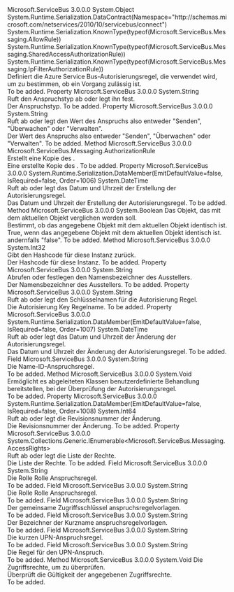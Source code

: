 <Type Name="AuthorizationRule" FullName="Microsoft.ServiceBus.Messaging.AuthorizationRule">
  <TypeSignature Language="C#" Value="public abstract class AuthorizationRule" />
  <TypeSignature Language="ILAsm" Value=".class public auto ansi abstract beforefieldinit AuthorizationRule extends System.Object" />
  <TypeSignature Language="DocId" Value="T:Microsoft.ServiceBus.Messaging.AuthorizationRule" />
  <TypeSignature Language="VB.NET" Value="Public MustInherit Class AuthorizationRule" />
  <TypeSignature Language="F#" Value="type AuthorizationRule = class" />
  <AssemblyInfo>
    <AssemblyName>Microsoft.ServiceBus</AssemblyName>
    <AssemblyVersion>3.0.0.0</AssemblyVersion>
  </AssemblyInfo>
  <Base>
    <BaseTypeName>System.Object</BaseTypeName>
  </Base>
  <Interfaces />
  <Attributes>
    <Attribute>
      <AttributeName>System.Runtime.Serialization.DataContract(Namespace="http://schemas.microsoft.com/netservices/2010/10/servicebus/connect")</AttributeName>
    </Attribute>
    <Attribute>
      <AttributeName>System.Runtime.Serialization.KnownType(typeof(Microsoft.ServiceBus.Messaging.AllowRule))</AttributeName>
    </Attribute>
    <Attribute>
      <AttributeName>System.Runtime.Serialization.KnownType(typeof(Microsoft.ServiceBus.Messaging.SharedAccessAuthorizationRule))</AttributeName>
    </Attribute>
    <Attribute>
      <AttributeName>System.Runtime.Serialization.KnownType(typeof(Microsoft.ServiceBus.Messaging.IpFilterAuthorizationRule))</AttributeName>
    </Attribute>
  </Attributes>
  <Docs>
    <summary>Definiert die Azure Service Bus-Autorisierungsregel, die verwendet wird, um zu bestimmen, ob ein Vorgang zulässig ist.</summary>
    <remarks>To be added.</remarks>
  </Docs>
  <Members>
    <Member MemberName="ClaimType">
      <MemberSignature Language="C#" Value="public string ClaimType { get; set; }" />
      <MemberSignature Language="ILAsm" Value=".property instance string ClaimType" />
      <MemberSignature Language="DocId" Value="P:Microsoft.ServiceBus.Messaging.AuthorizationRule.ClaimType" />
      <MemberSignature Language="VB.NET" Value="Public Property ClaimType As String" />
      <MemberSignature Language="F#" Value="member this.ClaimType : string with get, set" Usage="Microsoft.ServiceBus.Messaging.AuthorizationRule.ClaimType" />
      <MemberType>Property</MemberType>
      <AssemblyInfo>
        <AssemblyName>Microsoft.ServiceBus</AssemblyName>
        <AssemblyVersion>3.0.0.0</AssemblyVersion>
      </AssemblyInfo>
      <ReturnValue>
        <ReturnType>System.String</ReturnType>
      </ReturnValue>
      <Docs>
        <summary>Ruft den Anspruchstyp ab oder legt ihn fest.</summary>
        <value>Der Anspruchstyp.</value>
        <remarks>To be added.</remarks>
      </Docs>
    </Member>
    <Member MemberName="ClaimValue">
      <MemberSignature Language="C#" Value="public string ClaimValue { get; set; }" />
      <MemberSignature Language="ILAsm" Value=".property instance string ClaimValue" />
      <MemberSignature Language="DocId" Value="P:Microsoft.ServiceBus.Messaging.AuthorizationRule.ClaimValue" />
      <MemberSignature Language="VB.NET" Value="Public Property ClaimValue As String" />
      <MemberSignature Language="F#" Value="member this.ClaimValue : string with get, set" Usage="Microsoft.ServiceBus.Messaging.AuthorizationRule.ClaimValue" />
      <MemberType>Property</MemberType>
      <AssemblyInfo>
        <AssemblyName>Microsoft.ServiceBus</AssemblyName>
        <AssemblyVersion>3.0.0.0</AssemblyVersion>
      </AssemblyInfo>
      <ReturnValue>
        <ReturnType>System.String</ReturnType>
      </ReturnValue>
      <Docs>
        <summary>Ruft ab oder legt den Wert des Anspruchs also entweder "Senden", "Überwachen" oder "Verwalten".</summary>
        <value>Der Wert des Anspruchs also entweder "Senden", "Überwachen" oder "Verwalten".</value>
        <remarks>To be added.</remarks>
      </Docs>
    </Member>
    <Member MemberName="Clone">
      <MemberSignature Language="C#" Value="public virtual Microsoft.ServiceBus.Messaging.AuthorizationRule Clone ();" />
      <MemberSignature Language="ILAsm" Value=".method public hidebysig newslot virtual instance class Microsoft.ServiceBus.Messaging.AuthorizationRule Clone() cil managed" />
      <MemberSignature Language="DocId" Value="M:Microsoft.ServiceBus.Messaging.AuthorizationRule.Clone" />
      <MemberSignature Language="VB.NET" Value="Public Overridable Function Clone () As AuthorizationRule" />
      <MemberSignature Language="F#" Value="abstract member Clone : unit -&gt; Microsoft.ServiceBus.Messaging.AuthorizationRule&#xA;override this.Clone : unit -&gt; Microsoft.ServiceBus.Messaging.AuthorizationRule" Usage="authorizationRule.Clone " />
      <MemberType>Method</MemberType>
      <AssemblyInfo>
        <AssemblyName>Microsoft.ServiceBus</AssemblyName>
        <AssemblyVersion>3.0.0.0</AssemblyVersion>
      </AssemblyInfo>
      <ReturnValue>
        <ReturnType>Microsoft.ServiceBus.Messaging.AuthorizationRule</ReturnType>
      </ReturnValue>
      <Parameters />
      <Docs>
        <summary>Erstellt eine Kopie des <see cref="T:Microsoft.ServiceBus.Messaging.AuthorizationRule" />.</summary>
        <returns>Eine erstellte Kopie des <see cref="T:Microsoft.ServiceBus.Messaging.AuthorizationRule" />.</returns>
        <remarks>To be added.</remarks>
      </Docs>
    </Member>
    <Member MemberName="CreatedTime">
      <MemberSignature Language="C#" Value="public DateTime CreatedTime { get; }" />
      <MemberSignature Language="ILAsm" Value=".property instance valuetype System.DateTime CreatedTime" />
      <MemberSignature Language="DocId" Value="P:Microsoft.ServiceBus.Messaging.AuthorizationRule.CreatedTime" />
      <MemberSignature Language="VB.NET" Value="Public ReadOnly Property CreatedTime As DateTime" />
      <MemberSignature Language="F#" Value="member this.CreatedTime : DateTime" Usage="Microsoft.ServiceBus.Messaging.AuthorizationRule.CreatedTime" />
      <MemberType>Property</MemberType>
      <AssemblyInfo>
        <AssemblyName>Microsoft.ServiceBus</AssemblyName>
        <AssemblyVersion>3.0.0.0</AssemblyVersion>
      </AssemblyInfo>
      <Attributes>
        <Attribute>
          <AttributeName>System.Runtime.Serialization.DataMember(EmitDefaultValue=false, IsRequired=false, Order=1006)</AttributeName>
        </Attribute>
      </Attributes>
      <ReturnValue>
        <ReturnType>System.DateTime</ReturnType>
      </ReturnValue>
      <Docs>
        <summary>Ruft ab oder legt das Datum und Uhrzeit der Erstellung der Autorisierungsregel.</summary>
        <value>Das Datum und Uhrzeit der Erstellung der Autorisierungsregel.</value>
        <remarks>To be added.</remarks>
      </Docs>
    </Member>
    <Member MemberName="Equals">
      <MemberSignature Language="C#" Value="public override bool Equals (object obj);" />
      <MemberSignature Language="ILAsm" Value=".method public hidebysig virtual instance bool Equals(object obj) cil managed" />
      <MemberSignature Language="DocId" Value="M:Microsoft.ServiceBus.Messaging.AuthorizationRule.Equals(System.Object)" />
      <MemberSignature Language="VB.NET" Value="Public Overrides Function Equals (obj As Object) As Boolean" />
      <MemberSignature Language="F#" Value="override this.Equals : obj -&gt; bool" Usage="authorizationRule.Equals obj" />
      <MemberType>Method</MemberType>
      <AssemblyInfo>
        <AssemblyName>Microsoft.ServiceBus</AssemblyName>
        <AssemblyVersion>3.0.0.0</AssemblyVersion>
      </AssemblyInfo>
      <ReturnValue>
        <ReturnType>System.Boolean</ReturnType>
      </ReturnValue>
      <Parameters>
        <Parameter Name="obj" Type="System.Object" />
      </Parameters>
      <Docs>
        <param name="obj">Das Objekt, das mit dem aktuellen Objekt verglichen werden soll.</param>
        <summary>Bestimmt, ob das angegebene Objekt mit dem aktuellen Objekt identisch ist.</summary>
        <returns>True, wenn das angegebene Objekt mit dem aktuellen Objekt identisch ist. andernfalls "false".</returns>
        <remarks>To be added.</remarks>
      </Docs>
    </Member>
    <Member MemberName="GetHashCode">
      <MemberSignature Language="C#" Value="public override int GetHashCode ();" />
      <MemberSignature Language="ILAsm" Value=".method public hidebysig virtual instance int32 GetHashCode() cil managed" />
      <MemberSignature Language="DocId" Value="M:Microsoft.ServiceBus.Messaging.AuthorizationRule.GetHashCode" />
      <MemberSignature Language="VB.NET" Value="Public Overrides Function GetHashCode () As Integer" />
      <MemberSignature Language="F#" Value="override this.GetHashCode : unit -&gt; int" Usage="authorizationRule.GetHashCode " />
      <MemberType>Method</MemberType>
      <AssemblyInfo>
        <AssemblyName>Microsoft.ServiceBus</AssemblyName>
        <AssemblyVersion>3.0.0.0</AssemblyVersion>
      </AssemblyInfo>
      <ReturnValue>
        <ReturnType>System.Int32</ReturnType>
      </ReturnValue>
      <Parameters />
      <Docs>
        <summary>Gibt den Hashcode für diese Instanz zurück.</summary>
        <returns>Der Hashcode für diese Instanz.</returns>
        <remarks>To be added.</remarks>
      </Docs>
    </Member>
    <Member MemberName="IssuerName">
      <MemberSignature Language="C#" Value="public string IssuerName { get; set; }" />
      <MemberSignature Language="ILAsm" Value=".property instance string IssuerName" />
      <MemberSignature Language="DocId" Value="P:Microsoft.ServiceBus.Messaging.AuthorizationRule.IssuerName" />
      <MemberSignature Language="VB.NET" Value="Public Property IssuerName As String" />
      <MemberSignature Language="F#" Value="member this.IssuerName : string with get, set" Usage="Microsoft.ServiceBus.Messaging.AuthorizationRule.IssuerName" />
      <MemberType>Property</MemberType>
      <AssemblyInfo>
        <AssemblyName>Microsoft.ServiceBus</AssemblyName>
        <AssemblyVersion>3.0.0.0</AssemblyVersion>
      </AssemblyInfo>
      <ReturnValue>
        <ReturnType>System.String</ReturnType>
      </ReturnValue>
      <Docs>
        <summary>Abrufen oder festlegen den Namensbezeichner des Ausstellers.</summary>
        <value>Der Namensbezeichner des Ausstellers.</value>
        <remarks>To be added.</remarks>
      </Docs>
    </Member>
    <Member MemberName="KeyName">
      <MemberSignature Language="C#" Value="public abstract string KeyName { get; set; }" />
      <MemberSignature Language="ILAsm" Value=".property instance string KeyName" />
      <MemberSignature Language="DocId" Value="P:Microsoft.ServiceBus.Messaging.AuthorizationRule.KeyName" />
      <MemberSignature Language="VB.NET" Value="Public MustOverride Property KeyName As String" />
      <MemberSignature Language="F#" Value="member this.KeyName : string with get, set" Usage="Microsoft.ServiceBus.Messaging.AuthorizationRule.KeyName" />
      <MemberType>Property</MemberType>
      <AssemblyInfo>
        <AssemblyName>Microsoft.ServiceBus</AssemblyName>
        <AssemblyVersion>3.0.0.0</AssemblyVersion>
      </AssemblyInfo>
      <ReturnValue>
        <ReturnType>System.String</ReturnType>
      </ReturnValue>
      <Docs>
        <summary>Ruft ab oder legt den Schlüsselnamen für die Autorisierung Regel.</summary>
        <value>Die Autorisierung Key Regelname.</value>
        <remarks>To be added.</remarks>
      </Docs>
    </Member>
    <Member MemberName="ModifiedTime">
      <MemberSignature Language="C#" Value="public DateTime ModifiedTime { get; }" />
      <MemberSignature Language="ILAsm" Value=".property instance valuetype System.DateTime ModifiedTime" />
      <MemberSignature Language="DocId" Value="P:Microsoft.ServiceBus.Messaging.AuthorizationRule.ModifiedTime" />
      <MemberSignature Language="VB.NET" Value="Public ReadOnly Property ModifiedTime As DateTime" />
      <MemberSignature Language="F#" Value="member this.ModifiedTime : DateTime" Usage="Microsoft.ServiceBus.Messaging.AuthorizationRule.ModifiedTime" />
      <MemberType>Property</MemberType>
      <AssemblyInfo>
        <AssemblyName>Microsoft.ServiceBus</AssemblyName>
        <AssemblyVersion>3.0.0.0</AssemblyVersion>
      </AssemblyInfo>
      <Attributes>
        <Attribute>
          <AttributeName>System.Runtime.Serialization.DataMember(EmitDefaultValue=false, IsRequired=false, Order=1007)</AttributeName>
        </Attribute>
      </Attributes>
      <ReturnValue>
        <ReturnType>System.DateTime</ReturnType>
      </ReturnValue>
      <Docs>
        <summary>Ruft ab oder legt das Datum und Uhrzeit der Änderung der Autorisierungsregel.</summary>
        <value>Das Datum und Uhrzeit der Änderung der Autorisierungsregel.</value>
        <remarks>To be added.</remarks>
      </Docs>
    </Member>
    <Member MemberName="NameIdentifierClaimType">
      <MemberSignature Language="C#" Value="public const string NameIdentifierClaimType;" />
      <MemberSignature Language="ILAsm" Value=".field public static literal string NameIdentifierClaimType" />
      <MemberSignature Language="DocId" Value="F:Microsoft.ServiceBus.Messaging.AuthorizationRule.NameIdentifierClaimType" />
      <MemberSignature Language="VB.NET" Value="Public Const NameIdentifierClaimType As String " />
      <MemberSignature Language="F#" Value="val mutable NameIdentifierClaimType : string" Usage="Microsoft.ServiceBus.Messaging.AuthorizationRule.NameIdentifierClaimType" />
      <MemberType>Field</MemberType>
      <AssemblyInfo>
        <AssemblyName>Microsoft.ServiceBus</AssemblyName>
        <AssemblyVersion>3.0.0.0</AssemblyVersion>
      </AssemblyInfo>
      <ReturnValue>
        <ReturnType>System.String</ReturnType>
      </ReturnValue>
      <Docs>
        <summary>Die Name-ID-Anspruchsregel.</summary>
        <remarks>To be added.</remarks>
      </Docs>
    </Member>
    <Member MemberName="OnValidate">
      <MemberSignature Language="C#" Value="protected virtual void OnValidate ();" />
      <MemberSignature Language="ILAsm" Value=".method familyhidebysig newslot virtual instance void OnValidate() cil managed" />
      <MemberSignature Language="DocId" Value="M:Microsoft.ServiceBus.Messaging.AuthorizationRule.OnValidate" />
      <MemberSignature Language="VB.NET" Value="Protected Overridable Sub OnValidate ()" />
      <MemberSignature Language="F#" Value="abstract member OnValidate : unit -&gt; unit&#xA;override this.OnValidate : unit -&gt; unit" Usage="authorizationRule.OnValidate " />
      <MemberType>Method</MemberType>
      <AssemblyInfo>
        <AssemblyName>Microsoft.ServiceBus</AssemblyName>
        <AssemblyVersion>3.0.0.0</AssemblyVersion>
      </AssemblyInfo>
      <ReturnValue>
        <ReturnType>System.Void</ReturnType>
      </ReturnValue>
      <Parameters />
      <Docs>
        <summary>Ermöglicht es abgeleiteten Klassen benutzerdefinierte Behandlung bereitstellen, bei der Überprüfung der Autorisierungsregel.</summary>
        <remarks>To be added.</remarks>
      </Docs>
    </Member>
    <Member MemberName="Revision">
      <MemberSignature Language="C#" Value="public long Revision { get; set; }" />
      <MemberSignature Language="ILAsm" Value=".property instance int64 Revision" />
      <MemberSignature Language="DocId" Value="P:Microsoft.ServiceBus.Messaging.AuthorizationRule.Revision" />
      <MemberSignature Language="VB.NET" Value="Public Property Revision As Long" />
      <MemberSignature Language="F#" Value="member this.Revision : int64 with get, set" Usage="Microsoft.ServiceBus.Messaging.AuthorizationRule.Revision" />
      <MemberType>Property</MemberType>
      <AssemblyInfo>
        <AssemblyName>Microsoft.ServiceBus</AssemblyName>
        <AssemblyVersion>3.0.0.0</AssemblyVersion>
      </AssemblyInfo>
      <Attributes>
        <Attribute>
          <AttributeName>System.Runtime.Serialization.DataMember(EmitDefaultValue=false, IsRequired=false, Order=1008)</AttributeName>
        </Attribute>
      </Attributes>
      <ReturnValue>
        <ReturnType>System.Int64</ReturnType>
      </ReturnValue>
      <Docs>
        <summary>Ruft ab oder legt die Revisionsnummer der Änderung.</summary>
        <value>Die Revisionsnummer der Änderung.</value>
        <remarks>To be added.</remarks>
      </Docs>
    </Member>
    <Member MemberName="Rights">
      <MemberSignature Language="C#" Value="public System.Collections.Generic.IEnumerable&lt;Microsoft.ServiceBus.Messaging.AccessRights&gt; Rights { get; set; }" />
      <MemberSignature Language="ILAsm" Value=".property instance class System.Collections.Generic.IEnumerable`1&lt;valuetype Microsoft.ServiceBus.Messaging.AccessRights&gt; Rights" />
      <MemberSignature Language="DocId" Value="P:Microsoft.ServiceBus.Messaging.AuthorizationRule.Rights" />
      <MemberSignature Language="VB.NET" Value="Public Property Rights As IEnumerable(Of AccessRights)" />
      <MemberSignature Language="F#" Value="member this.Rights : seq&lt;Microsoft.ServiceBus.Messaging.AccessRights&gt; with get, set" Usage="Microsoft.ServiceBus.Messaging.AuthorizationRule.Rights" />
      <MemberType>Property</MemberType>
      <AssemblyInfo>
        <AssemblyName>Microsoft.ServiceBus</AssemblyName>
        <AssemblyVersion>3.0.0.0</AssemblyVersion>
      </AssemblyInfo>
      <ReturnValue>
        <ReturnType>System.Collections.Generic.IEnumerable&lt;Microsoft.ServiceBus.Messaging.AccessRights&gt;</ReturnType>
      </ReturnValue>
      <Docs>
        <summary>Ruft ab oder legt die Liste der Rechte.</summary>
        <value>Die Liste der Rechte.</value>
        <remarks>To be added.</remarks>
      </Docs>
    </Member>
    <Member MemberName="RoleClaimType">
      <MemberSignature Language="C#" Value="public const string RoleClaimType;" />
      <MemberSignature Language="ILAsm" Value=".field public static literal string RoleClaimType" />
      <MemberSignature Language="DocId" Value="F:Microsoft.ServiceBus.Messaging.AuthorizationRule.RoleClaimType" />
      <MemberSignature Language="VB.NET" Value="Public Const RoleClaimType As String " />
      <MemberSignature Language="F#" Value="val mutable RoleClaimType : string" Usage="Microsoft.ServiceBus.Messaging.AuthorizationRule.RoleClaimType" />
      <MemberType>Field</MemberType>
      <AssemblyInfo>
        <AssemblyName>Microsoft.ServiceBus</AssemblyName>
        <AssemblyVersion>3.0.0.0</AssemblyVersion>
      </AssemblyInfo>
      <ReturnValue>
        <ReturnType>System.String</ReturnType>
      </ReturnValue>
      <Docs>
        <summary>Die Rolle Rolle Anspruchsregel.</summary>
        <remarks>To be added.</remarks>
      </Docs>
    </Member>
    <Member MemberName="RoleRoleClaimType">
      <MemberSignature Language="C#" Value="public const string RoleRoleClaimType;" />
      <MemberSignature Language="ILAsm" Value=".field public static literal string RoleRoleClaimType" />
      <MemberSignature Language="DocId" Value="F:Microsoft.ServiceBus.Messaging.AuthorizationRule.RoleRoleClaimType" />
      <MemberSignature Language="VB.NET" Value="Public Const RoleRoleClaimType As String " />
      <MemberSignature Language="F#" Value="val mutable RoleRoleClaimType : string" Usage="Microsoft.ServiceBus.Messaging.AuthorizationRule.RoleRoleClaimType" />
      <MemberType>Field</MemberType>
      <AssemblyInfo>
        <AssemblyName>Microsoft.ServiceBus</AssemblyName>
        <AssemblyVersion>3.0.0.0</AssemblyVersion>
      </AssemblyInfo>
      <ReturnValue>
        <ReturnType>System.String</ReturnType>
      </ReturnValue>
      <Docs>
        <summary>Die Rolle Rolle Anspruchsregel.</summary>
        <remarks>To be added.</remarks>
      </Docs>
    </Member>
    <Member MemberName="SharedAccessKeyClaimType">
      <MemberSignature Language="C#" Value="public const string SharedAccessKeyClaimType;" />
      <MemberSignature Language="ILAsm" Value=".field public static literal string SharedAccessKeyClaimType" />
      <MemberSignature Language="DocId" Value="F:Microsoft.ServiceBus.Messaging.AuthorizationRule.SharedAccessKeyClaimType" />
      <MemberSignature Language="VB.NET" Value="Public Const SharedAccessKeyClaimType As String " />
      <MemberSignature Language="F#" Value="val mutable SharedAccessKeyClaimType : string" Usage="Microsoft.ServiceBus.Messaging.AuthorizationRule.SharedAccessKeyClaimType" />
      <MemberType>Field</MemberType>
      <AssemblyInfo>
        <AssemblyName>Microsoft.ServiceBus</AssemblyName>
        <AssemblyVersion>3.0.0.0</AssemblyVersion>
      </AssemblyInfo>
      <ReturnValue>
        <ReturnType>System.String</ReturnType>
      </ReturnValue>
      <Docs>
        <summary>Der gemeinsame Zugriffsschlüssel anspruchsregelvorlagen.</summary>
        <remarks>To be added.</remarks>
      </Docs>
    </Member>
    <Member MemberName="ShortNameIdentifierClaimType">
      <MemberSignature Language="C#" Value="public const string ShortNameIdentifierClaimType;" />
      <MemberSignature Language="ILAsm" Value=".field public static literal string ShortNameIdentifierClaimType" />
      <MemberSignature Language="DocId" Value="F:Microsoft.ServiceBus.Messaging.AuthorizationRule.ShortNameIdentifierClaimType" />
      <MemberSignature Language="VB.NET" Value="Public Const ShortNameIdentifierClaimType As String " />
      <MemberSignature Language="F#" Value="val mutable ShortNameIdentifierClaimType : string" Usage="Microsoft.ServiceBus.Messaging.AuthorizationRule.ShortNameIdentifierClaimType" />
      <MemberType>Field</MemberType>
      <AssemblyInfo>
        <AssemblyName>Microsoft.ServiceBus</AssemblyName>
        <AssemblyVersion>3.0.0.0</AssemblyVersion>
      </AssemblyInfo>
      <ReturnValue>
        <ReturnType>System.String</ReturnType>
      </ReturnValue>
      <Docs>
        <summary>Der Bezeichner der Kurzname anspruchsregelvorlagen.</summary>
        <remarks>To be added.</remarks>
      </Docs>
    </Member>
    <Member MemberName="ShortUpnClaimType">
      <MemberSignature Language="C#" Value="public const string ShortUpnClaimType;" />
      <MemberSignature Language="ILAsm" Value=".field public static literal string ShortUpnClaimType" />
      <MemberSignature Language="DocId" Value="F:Microsoft.ServiceBus.Messaging.AuthorizationRule.ShortUpnClaimType" />
      <MemberSignature Language="VB.NET" Value="Public Const ShortUpnClaimType As String " />
      <MemberSignature Language="F#" Value="val mutable ShortUpnClaimType : string" Usage="Microsoft.ServiceBus.Messaging.AuthorizationRule.ShortUpnClaimType" />
      <MemberType>Field</MemberType>
      <AssemblyInfo>
        <AssemblyName>Microsoft.ServiceBus</AssemblyName>
        <AssemblyVersion>3.0.0.0</AssemblyVersion>
      </AssemblyInfo>
      <ReturnValue>
        <ReturnType>System.String</ReturnType>
      </ReturnValue>
      <Docs>
        <summary>Die kurzen UPN-Anspruchsregel.</summary>
        <remarks>To be added.</remarks>
      </Docs>
    </Member>
    <Member MemberName="UpnClaimType">
      <MemberSignature Language="C#" Value="public const string UpnClaimType;" />
      <MemberSignature Language="ILAsm" Value=".field public static literal string UpnClaimType" />
      <MemberSignature Language="DocId" Value="F:Microsoft.ServiceBus.Messaging.AuthorizationRule.UpnClaimType" />
      <MemberSignature Language="VB.NET" Value="Public Const UpnClaimType As String " />
      <MemberSignature Language="F#" Value="val mutable UpnClaimType : string" Usage="Microsoft.ServiceBus.Messaging.AuthorizationRule.UpnClaimType" />
      <MemberType>Field</MemberType>
      <AssemblyInfo>
        <AssemblyName>Microsoft.ServiceBus</AssemblyName>
        <AssemblyVersion>3.0.0.0</AssemblyVersion>
      </AssemblyInfo>
      <ReturnValue>
        <ReturnType>System.String</ReturnType>
      </ReturnValue>
      <Docs>
        <summary>Die Regel für den UPN-Anspruch.</summary>
        <remarks>To be added.</remarks>
      </Docs>
    </Member>
    <Member MemberName="ValidateRights">
      <MemberSignature Language="C#" Value="protected virtual void ValidateRights (System.Collections.Generic.IEnumerable&lt;Microsoft.ServiceBus.Messaging.AccessRights&gt; value);" />
      <MemberSignature Language="ILAsm" Value=".method familyhidebysig newslot virtual instance void ValidateRights(class System.Collections.Generic.IEnumerable`1&lt;valuetype Microsoft.ServiceBus.Messaging.AccessRights&gt; value) cil managed" />
      <MemberSignature Language="DocId" Value="M:Microsoft.ServiceBus.Messaging.AuthorizationRule.ValidateRights(System.Collections.Generic.IEnumerable{Microsoft.ServiceBus.Messaging.AccessRights})" />
      <MemberSignature Language="VB.NET" Value="Protected Overridable Sub ValidateRights (value As IEnumerable(Of AccessRights))" />
      <MemberSignature Language="F#" Value="abstract member ValidateRights : seq&lt;Microsoft.ServiceBus.Messaging.AccessRights&gt; -&gt; unit&#xA;override this.ValidateRights : seq&lt;Microsoft.ServiceBus.Messaging.AccessRights&gt; -&gt; unit" Usage="authorizationRule.ValidateRights value" />
      <MemberType>Method</MemberType>
      <AssemblyInfo>
        <AssemblyName>Microsoft.ServiceBus</AssemblyName>
        <AssemblyVersion>3.0.0.0</AssemblyVersion>
      </AssemblyInfo>
      <ReturnValue>
        <ReturnType>System.Void</ReturnType>
      </ReturnValue>
      <Parameters>
        <Parameter Name="value" Type="System.Collections.Generic.IEnumerable&lt;Microsoft.ServiceBus.Messaging.AccessRights&gt;" />
      </Parameters>
      <Docs>
        <param name="value">Die Zugriffsrechte, um zu überprüfen.</param>
        <summary>Überprüft die Gültigkeit der angegebenen Zugriffsrechte.</summary>
        <remarks>To be added.</remarks>
      </Docs>
    </Member>
  </Members>
</Type>